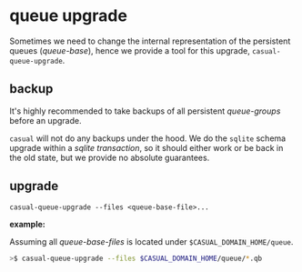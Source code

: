 # queue upgrade

Sometimes we need to change the internal representation of
the persistent queues (_queue-base_), hence we provide a tool for
this upgrade, `casual-queue-upgrade`.


## backup

It's highly recommended to take backups of all persistent _queue-groups_ before an upgrade.

`casual` will not do any backups under the hood. We do the `sqlite` schema upgrade within
a _sqlite transaction_, so it should either work or be back in the old state, but we provide no
absolute guarantees. 

## upgrade

`casual-queue-upgrade --files <queue-base-file>...`

**example:**

Assuming all _queue-base-files_ is located under `$CASUAL_DOMAIN_HOME/queue`. 
```bash
>$ casual-queue-upgrade --files $CASUAL_DOMAIN_HOME/queue/*.qb
```

